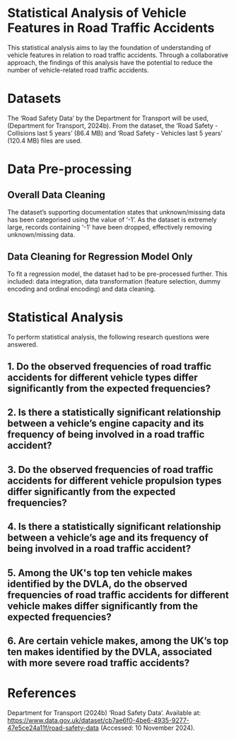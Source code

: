# Statistical Analysis of Vehicle Features in Road Traffic Accidents

This statistical analysis aims to lay the foundation of understanding of vehicle features in relation to road traffic accidents. Through a collaborative approach, the findings of this analysis have the potential to reduce the number of vehicle-related road traffic accidents. 

# Datasets
The ‘Road Safety Data’ by the Department for Transport will be used, (Department for Transport, 2024b). From the dataset, the ‘Road Safety - Collisions last 5 years’ (86.4 MB) and ‘Road Safety - Vehicles last 5 years’ (120.4 MB) files are used. 

# Data Pre-processing
## Overall Data Cleaning
The dataset’s supporting documentation states that unknown/missing data has been categorised using the value of ‘-1’. As the dataset is extremely large, records containing ‘-1’ have been dropped, effectively removing unknown/missing data.

## Data Cleaning for Regression Model Only
To fit a regression model, the dataset had to be pre-processed further.
This included: data integration, data transformation (feature selection, dummy encoding and ordinal encoding) and data cleaning.

# Statistical Analysis
To perform statistical analysis, the following research questions were answered.

## 1. Do the observed frequencies of road traffic accidents for different vehicle types differ significantly from the expected frequencies?

## 2. Is there a statistically significant relationship between a vehicle’s engine capacity and its frequency of being involved in a road traffic accident?

## 3. Do the observed frequencies of road traffic accidents for different vehicle propulsion types differ significantly from the expected frequencies?

## 4. Is there a statistically significant relationship between a vehicle’s age and its frequency of being involved in a road traffic accident?

## 5. Among the UK's top ten vehicle makes identified by the DVLA, do the observed frequencies of road traffic accidents for different vehicle makes differ significantly from the expected frequencies?

## 6. Are certain vehicle makes, among the UK’s top ten makes identified by the DVLA, associated with more severe road traffic accidents?



# References
Department for Transport (2024b) ‘Road Safety Data’. Available at: https://www.data.gov.uk/dataset/cb7ae6f0-4be6-4935-9277-47e5ce24a11f/road-safety-data (Accessed: 10 November 2024).
